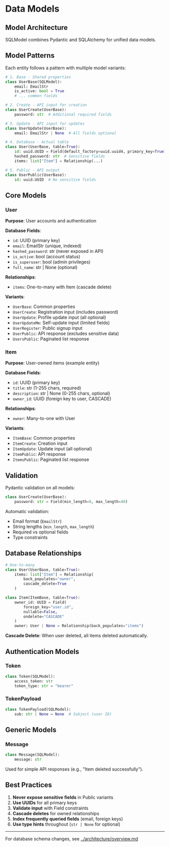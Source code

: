 # Data Models

## Model Architecture

SQLModel combines Pydantic and SQLAlchemy for unified data models.

## Model Patterns

Each entity follows a pattern with multiple model variants:

```python
# 1. Base - Shared properties
class UserBase(SQLModel):
    email: EmailStr
    is_active: bool = True
    # ... common fields

# 2. Create - API input for creation
class UserCreate(UserBase):
    password: str  # Additional required fields

# 3. Update - API input for updates
class UserUpdate(UserBase):
    email: EmailStr | None  # All fields optional

# 4. Database - Actual table
class User(UserBase, table=True):
    id: uuid.UUID = Field(default_factory=uuid.uuid4, primary_key=True)
    hashed_password: str  # Sensitive fields
    items: list["Item"] = Relationship(...)

# 5. Public - API output
class UserPublic(UserBase):
    id: uuid.UUID  # No sensitive fields
```

## Core Models

### User

**Purpose**: User accounts and authentication

**Database Fields**:
- `id`: UUID (primary key)
- `email`: EmailStr (unique, indexed)
- `hashed_password`: str (never exposed in API)
- `is_active`: bool (account status)
- `is_superuser`: bool (admin privileges)
- `full_name`: str | None (optional)

**Relationships**:
- `items`: One-to-many with Item (cascade delete)

**Variants**:
- `UserBase`: Common properties
- `UserCreate`: Registration input (includes password)
- `UserUpdate`: Profile update input (all optional)
- `UserUpdateMe`: Self-update input (limited fields)
- `UserRegister`: Public signup input
- `UserPublic`: API response (excludes sensitive data)
- `UsersPublic`: Paginated list response

### Item

**Purpose**: User-owned items (example entity)

**Database Fields**:
- `id`: UUID (primary key)
- `title`: str (1-255 chars, required)
- `description`: str | None (0-255 chars, optional)
- `owner_id`: UUID (foreign key to user, CASCADE)

**Relationships**:
- `owner`: Many-to-one with User

**Variants**:
- `ItemBase`: Common properties
- `ItemCreate`: Creation input
- `ItemUpdate`: Update input (all optional)
- `ItemPublic`: API response
- `ItemsPublic`: Paginated list response

## Validation

Pydantic validation on all models:

```python
class UserCreate(UserBase):
    password: str = Field(min_length=8, max_length=40)
```

Automatic validation:
- Email format (`EmailStr`)
- String lengths (`min_length`, `max_length`)
- Required vs optional fields
- Type constraints

## Database Relationships

```python
# One-to-many
class User(UserBase, table=True):
    items: list["Item"] = Relationship(
        back_populates="owner",
        cascade_delete=True
    )

class Item(ItemBase, table=True):
    owner_id: UUID = Field(
        foreign_key="user.id",
        nullable=False,
        ondelete="CASCADE"
    )
    owner: User | None = Relationship(back_populates="items")
```

**Cascade Delete**: When user deleted, all items deleted automatically.

## Authentication Models

### Token
```python
class Token(SQLModel):
    access_token: str
    token_type: str = "bearer"
```

### TokenPayload
```python
class TokenPayload(SQLModel):
    sub: str | None = None  # Subject (user ID)
```

## Generic Models

### Message
```python
class Message(SQLModel):
    message: str
```

Used for simple API responses (e.g., "Item deleted successfully").

## Best Practices

1. **Never expose sensitive fields** in Public variants
2. **Use UUIDs** for all primary keys
3. **Validate input** with Field constraints
4. **Cascade deletes** for owned relationships
5. **Index frequently queried fields** (email, foreign keys)
6. **Use type hints** throughout (`str | None` for optional)

---

For database schema changes, see [../architecture/overview.md](../architecture/overview.md#database-schema)
